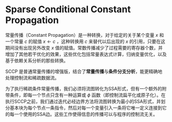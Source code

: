 # Sparse Conditional Constant Propagation

常量传播（Constant Propagation）是一种转换，对于给定的关于某个变量 $x$ 和一个常量 $c$ 的赋值 $x \leftarrow c$ ，这种转换用 $c$ 来替代以后出现的 $x$ 的引用，只要在这期间没有出现另外改变 $x$ 值的赋值。常数传播减少了过程需要的寄存器个数，并增加了其他若干优化的效果，这些优化包括常量表达式计算，归纳变量优化，以及基于依赖关系分析的那些转换。

SCCP 是普通常量传播的增强版，结合了**常量传播**与**条件分支分析**，能更精确地处理控制流和稀疏数据流。

为了执行稀疏条件常量传播，我们必须将流图转化为SSA形式，但有一个额外的附带条件，即每一个节点只含有一种运算或 $\phi$ 函数（即控制流扁平化或原子化）。在执行SCCP之前，我们通过迭代必经边界方法将流图转换为最小的SSA形式，并划分基本块为每个节点一条指令，然后对每一个变量引入一条将它唯一定义连接到它的每一个使用的SSA边。这些工作使得信息的传播可以与程序的控制流无关。
